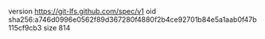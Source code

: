 version https://git-lfs.github.com/spec/v1
oid sha256:a746d0996e0562f89d367280f4880f2b4ce92701b84e5a1aab0f47b115cf9cb3
size 814
